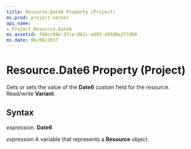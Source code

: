 ```yaml
---
title: Resource.Date6 Property (Project)
ms.prod: project-server
api_name:
- Project.Resource.Date6
ms.assetid: f60cc98e-3fce-061c-ed01-a94d8a2f33b0
ms.date: 06/08/2017
---
```



# Resource.Date6 Property (Project)

Gets or sets the value of the **Date6** custom field for the resource. Read/write **Variant**.


## Syntax

 _expression_. **Date6**

 _expression_ A variable that represents a **Resource** object.


